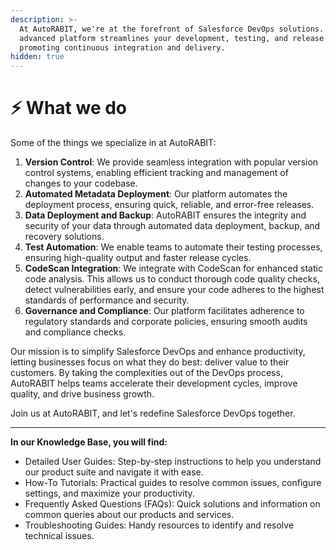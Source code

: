 ```yaml
---
description: >-
  At AutoRABIT, we're at the forefront of Salesforce DevOps solutions. Our
  advanced platform streamlines your development, testing, and release cycles,
  promoting continuous integration and delivery.
hidden: true
---
```


# ⚡ What we do

Some of the things we specialize in at AutoRABIT:

1. **Version Control**: We provide seamless integration with popular version control systems, enabling efficient tracking and management of changes to your codebase.
2. **Automated Metadata Deployment**: Our platform automates the deployment process, ensuring quick, reliable, and error-free releases.
3. **Data Deployment and Backup**: AutoRABIT ensures the integrity and security of your data through automated data deployment, backup, and recovery solutions.
4. **Test Automation**: We enable teams to automate their testing processes, ensuring high-quality output and faster release cycles.
5. **CodeScan Integration**: We integrate with CodeScan for enhanced static code analysis. This allows us to conduct thorough code quality checks, detect vulnerabilities early, and ensure your code adheres to the highest standards of performance and security.
6. **Governance and Compliance**: Our platform facilitates adherence to regulatory standards and corporate policies, ensuring smooth audits and compliance checks.

Our mission is to simplify Salesforce DevOps and enhance productivity, letting businesses focus on what they do best: deliver value to their customers. By taking the complexities out of the DevOps process, AutoRABIT helps teams accelerate their development cycles, improve quality, and drive business growth.

Join us at AutoRABIT, and let's redefine Salesforce DevOps together.

***

**In our Knowledge Base, you will find:**

* Detailed User Guides: Step-by-step instructions to help you understand our product suite and navigate it with ease.
* How-To Tutorials: Practical guides to resolve common issues, configure settings, and maximize your productivity.
* Frequently Asked Questions (FAQs): Quick solutions and information on common queries about our products and services.
* Troubleshooting Guides: Handy resources to identify and resolve technical issues.
